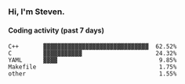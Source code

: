 ### Hi, I'm Steven.

#### Coding activity (past 7 days)
```
C++       ▓▓▓▓▓▓▓▓▓▓▓▓▓▓▓▓▓▓▓▓▓▓▓▓▓▓▓▓▓▓  62.52%
C         ▓▓▓▓▓▓▓▓▓▓▓                     24.32%
YAML      ▓▓▓▓                             9.85%
Makefile                                   1.75%
other                                      1.55%
```
